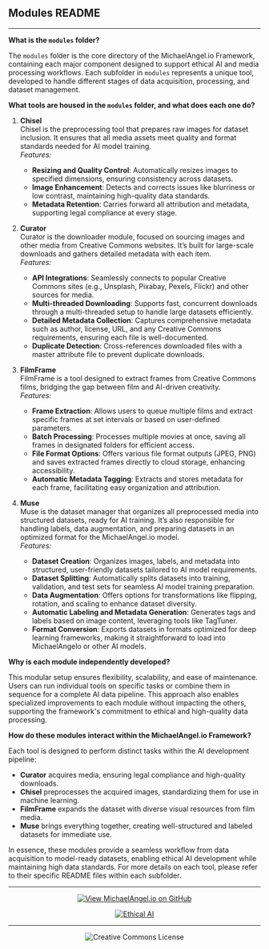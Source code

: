 ## Modules README

---

**What is the `modules` folder?**

The `modules` folder is the core directory of the MichaelAngel.io Framework, containing each major component designed to support ethical AI and media processing workflows. Each subfolder in `modules` represents a unique tool, developed to handle different stages of data acquisition, processing, and dataset management.

**What tools are housed in the `modules` folder, and what does each one do?**

1. **Chisel**  
   Chisel is the preprocessing tool that prepares raw images for dataset inclusion. It ensures that all media assets meet quality and format standards needed for AI model training.  
   *Features:*
   - **Resizing and Quality Control**: Automatically resizes images to specified dimensions, ensuring consistency across datasets.
   - **Image Enhancement**: Detects and corrects issues like blurriness or low contrast, maintaining high-quality data standards.
   - **Metadata Retention**: Carries forward all attribution and metadata, supporting legal compliance at every stage.

2. **Curator**  
   Curator is the downloader module, focused on sourcing images and other media from Creative Commons websites. It’s built for large-scale downloads and gathers detailed metadata with each item.  
   *Features:*
   - **API Integrations**: Seamlessly connects to popular Creative Commons sites (e.g., Unsplash, Pixabay, Pexels, Flickr) and other sources for media.
   - **Multi-threaded Downloading**: Supports fast, concurrent downloads through a multi-threaded setup to handle large datasets efficiently.
   - **Detailed Metadata Collection**: Captures comprehensive metadata such as author, license, URL, and any Creative Commons requirements, ensuring each file is well-documented.
   - **Duplicate Detection**: Cross-references downloaded files with a master attribute file to prevent duplicate downloads.

3. **FilmFrame**  
   FilmFrame is a tool designed to extract frames from Creative Commons films, bridging the gap between film and AI-driven creativity.  
   *Features:*
   - **Frame Extraction**: Allows users to queue multiple films and extract specific frames at set intervals or based on user-defined parameters.
   - **Batch Processing**: Processes multiple movies at once, saving all frames in designated folders for efficient access.
   - **File Format Options**: Offers various file format outputs (JPEG, PNG) and saves extracted frames directly to cloud storage, enhancing accessibility.
   - **Automatic Metadata Tagging**: Extracts and stores metadata for each frame, facilitating easy organization and attribution.

4. **Muse**  
   Muse is the dataset manager that organizes all preprocessed media into structured datasets, ready for AI training. It’s also responsible for handling labels, data augmentation, and preparing datasets in an optimized format for the MichaelAngel.io model.  
   *Features:*
   - **Dataset Creation**: Organizes images, labels, and metadata into structured, user-friendly datasets tailored to AI model requirements.
   - **Dataset Splitting**: Automatically splits datasets into training, validation, and test sets for seamless AI model training preparation.
   - **Data Augmentation**: Offers options for transformations like flipping, rotation, and scaling to enhance dataset diversity.
   - **Automatic Labeling and Metadata Generation**: Generates tags and labels based on image content, leveraging tools like TagTuner.
   - **Format Conversion**: Exports datasets in formats optimized for deep learning frameworks, making it straightforward to load into MichaelAngelo or other AI models.

**Why is each module independently developed?**

This modular setup ensures flexibility, scalability, and ease of maintenance. Users can run individual tools on specific tasks or combine them in sequence for a complete AI data pipeline. This approach also enables specialized improvements to each module without impacting the others, supporting the framework's commitment to ethical and high-quality data processing.

**How do these modules interact within the MichaelAngel.io Framework?**

Each tool is designed to perform distinct tasks within the AI development pipeline:
   - **Curator** acquires media, ensuring legal compliance and high-quality downloads.
   - **Chisel** preprocesses the acquired images, standardizing them for use in machine learning.
   - **FilmFrame** expands the dataset with diverse visual resources from film media.
   - **Muse** brings everything together, creating well-structured and labeled datasets for immediate use.

In essence, these modules provide a seamless workflow from data acquisition to model-ready datasets, enabling ethical AI development while maintaining high data standards. For more details on each tool, please refer to their specific README files within each subfolder.

<div align="center">

---

[![View MichaelAngel.io on GitHub](https://img.shields.io/badge/GitHub-View%20MichaelAngel.io-blue?logo=github)](https://github.com/M1ck4/MichaelAngel.io)

[![Ethical AI](https://img.shields.io/badge/Ethical%20AI-Priority-orange.svg)](https://github.com/M1ck4/MichaelAngel.io/blob/main/docs/the_codex/AI_Artisians_FAQ.md) 

---

![Creative Commons License](https://img.shields.io/badge/License-CC%20BY--NC--SA%204.0-lightgrey?style=for-the-badge&logo=creative-commons&logoColor=white)
</div>

